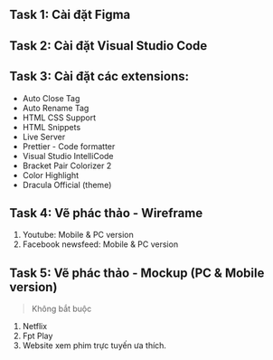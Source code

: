 ## Task 1: Cài đặt Figma

## Task 2: Cài đặt Visual Studio Code

## Task 3: Cài đặt các extensions:

- Auto Close Tag
- Auto Rename Tag
- HTML CSS Support
- HTML Snippets
- Live Server
- Prettier - Code formatter
- Visual Studio IntelliCode
- Bracket Pair Colorizer 2
- Color Highlight
- Dracula Official (theme)

## Task 4: Vẽ phác thảo - Wireframe

1. Youtube: Mobile & PC version
2. Facebook newsfeed: Mobile & PC version

## Task 5: Vẽ phác thảo - Mockup (PC & Mobile version)

> Không bắt buộc

1. Netflix
2. Fpt Play
3. Website xem phim trực tuyến ưa thích.
